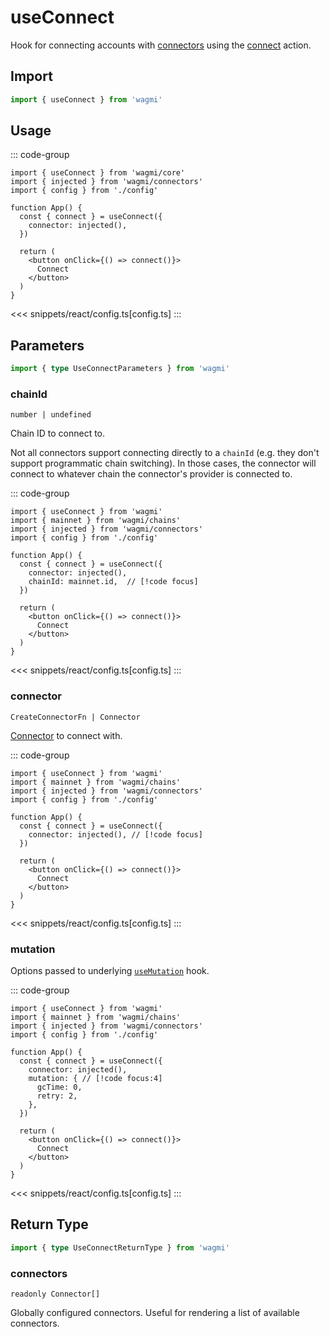 <script setup>
const mutate = 'connect'
const TData = '{ accounts: readonly Address[]; chainId: number; }'
const TError = 'ConnectError'
const TVariables = '{ chainId?: number | undefined; connector?: CreateConnectorFn | Connector | undefined; }'
</script>

# useConnect

Hook for connecting accounts with [connectors](/core/connectors) using the [connect](/core/actions/connect) action.

## Import

```ts
import { useConnect } from 'wagmi'
```

## Usage

::: code-group
```tsx [index.tsx]
import { useConnect } from 'wagmi/core'
import { injected } from 'wagmi/connectors'
import { config } from './config'

function App() {
  const { connect } = useConnect({
    connector: injected(),
  })

  return (
    <button onClick={() => connect()}>
      Connect
    </button>
  )
}
```
<<< snippets/react/config.ts[config.ts]
:::

## Parameters

```ts
import { type UseConnectParameters } from 'wagmi'
```

### chainId

`number | undefined`

Chain ID to connect to.

Not all connectors support connecting directly to a `chainId` (e.g. they don't support programmatic chain switching). In those cases, the connector will connect to whatever chain the connector's provider is connected to.

::: code-group
```tsx [index.tsx]
import { useConnect } from 'wagmi'
import { mainnet } from 'wagmi/chains'
import { injected } from 'wagmi/connectors'
import { config } from './config'

function App() {
  const { connect } = useConnect({
    connector: injected(),
    chainId: mainnet.id,  // [!code focus]
  })

  return (
    <button onClick={() => connect()}>
      Connect
    </button>
  )
}
```
<<< snippets/react/config.ts[config.ts]
:::

### connector

`CreateConnectorFn | Connector`

[Connector](/core/connectors) to connect with.

::: code-group
```tsx [index.tsx]
import { useConnect } from 'wagmi'
import { mainnet } from 'wagmi/chains'
import { injected } from 'wagmi/connectors'
import { config } from './config'

function App() {
  const { connect } = useConnect({
    connector: injected(), // [!code focus]
  })

  return (
    <button onClick={() => connect()}>
      Connect
    </button>
  )
}
```
<<< snippets/react/config.ts[config.ts]
:::

### mutation

Options passed to underlying [`useMutation`](https://tanstack.com/query/v5/docs/react/reference/useMutation) hook.

::: code-group
```tsx [index.tsx]
import { useConnect } from 'wagmi'
import { mainnet } from 'wagmi/chains'
import { injected } from 'wagmi/connectors'
import { config } from './config'

function App() {
  const { connect } = useConnect({
    connector: injected(),
    mutation: { // [!code focus:4]
      gcTime: 0,
      retry: 2,
    },
  })

  return (
    <button onClick={() => connect()}>
      Connect
    </button>
  )
}
```
<<< snippets/react/config.ts[config.ts]
:::

<!--@include: @shared/mutation-options.md-->

## Return Type

```ts
import { type UseConnectReturnType } from 'wagmi'
```

### connectors

`readonly Connector[]`

Globally configured connectors. Useful for rendering a list of available connectors.

<!--@include: @shared/mutation-result.md-->